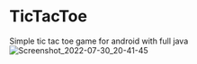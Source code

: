 # TicTacToe
Simple tic tac toe game for android with full java
![Screenshot_2022-07-30_20-41-45](https://user-images.githubusercontent.com/98664397/182015190-d474b1dd-2c76-4ada-97d8-1d48b3bbe865.png)
